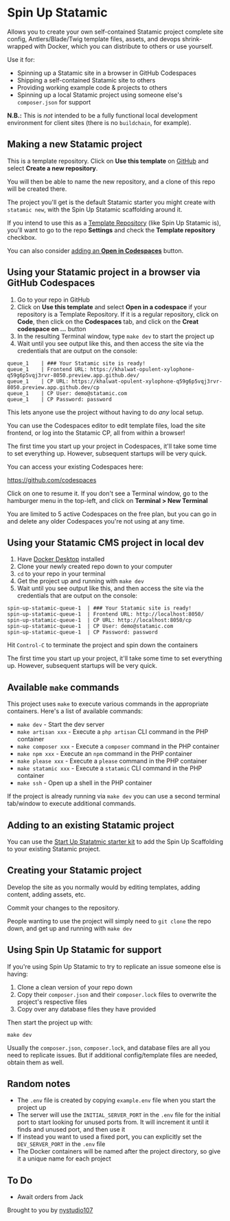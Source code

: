 # Spin Up Statamic

Allows you to create your own self-contained Statamic project complete site config, Antlers/Blade/Twig template files, assets, and devops shrink-wrapped with Docker, which you can distribute to others or use yourself.

Use it for:
- Spinning up a Statamic site in a browser in GitHub Codespaces
- Shipping a self-contained Statamic site to others
- Providing working example code & projects to others
- Spinning up a local Statamic project using someone else's `composer.json` for support

**N.B.:** This is _not_ intended to be a fully functional local development environment for client sites (there is no `buildchain`, for example).

## Making a new Statamic project

This is a template repository. Click on **Use this template** on [GitHub](https://github.com/nystudio107/spin-up-statamic) and select **Create a new repository**.

You will then be able to name the new repository, and a clone of this repo will be created there.

The project you'll get is the default Statamic starter you might create with `statamic new`, with the Spin Up Statamic scaffolding around it.

If you intend to use this as a [Template Repository](https://docs.github.com/en/repositories/creating-and-managing-repositories/creating-a-template-repository) (like Spin Up Statamic is), you'll want to go to the repo **Settings** and check the **Template repository** checkbox.

You can also consider [adding an **Open in Codespaces**](https://docs.github.com/en/codespaces/setting-up-your-project-for-codespaces/setting-up-your-repository/adding-a-codespaces-badge) button.

## Using your Statamic project in a browser via GitHub Codespaces

1. Go to your repo in GitHub
2. Click on **Use this template** and select **Open in a codespace** if your repository is a Template Repository. If it is a regular repository, click on **Code**, then click on the **Codespaces** tab, and click on the **Creat codespace on ...** button
3. In the resulting Terminal window, type `make dev` to start the project up
4. Wait until you see output like this, and then access the site via the credentials that are output on the console:

```
queue_1    | ### Your Statamic site is ready!
queue_1    | Frontend URL: https://khalwat-opulent-xylophone-q59g6p5vqj3rvr-8050.preview.app.github.dev/
queue_1    | CP URL: https://khalwat-opulent-xylophone-q59g6p5vqj3rvr-8050.preview.app.github.dev/cp
queue_1    | CP User: demo@statamic.com
queue_1    | CP Password: password
```

This lets anyone use the project without having to do _any_ local setup.

You can use the Codespaces editor to edit template files, load the site frontend, or log into the Statamic CP, all from within a browser!

The first time you start up your project in Codespaces, it'll take some time to set everything up. However, subsequent startups will be very quick.

You can access your existing Codespaces here:

https://github.com/codespaces

Click on one to resume it. If you don't see a Terminal window, go to the hamburger  menu in the top-left, and click on **Terminal > New Terminal**

You are limited to 5 active Codespaces on the free plan, but you can go in and delete any older Codespaces you're not using at any time.

## Using your Statamic CMS project in local dev

1. Have [Docker Desktop](https://www.docker.com/products/docker-desktop/) installed
2. Clone your newly created repo down to your computer
3. `cd` to your repo in your terminal
4. Get the project up and running with `make dev`
5. Wait until you see output like this, and then access the site via the credentials that are output on the console:

```
spin-up-statamic-queue-1  | ### Your Statamic site is ready!
spin-up-statamic-queue-1  | Frontend URL: http://localhost:8050/
spin-up-statamic-queue-1  | CP URL: http://localhost:8050/cp
spin-up-statamic-queue-1  | CP User: demo@statamic.com
spin-up-statamic-queue-1  | CP Password: password
```

Hit `Control-C` to terminate the project and spin down the containers

The first time you start up your project, it'll take some time to set everything up. However, subsequent startups will be very quick.

## Available `make` commands

This project uses `make` to execute various commands in the appropriate containers. Here's a list of available commands:

* `make dev` - Start the dev server
* `make artisan xxx` - Execute a `php artisan` CLI command in the PHP container
* `make composer xxx` - Execute a `composer` command in the PHP container
* `make npm xxx` - Execute an `npm` command in the PHP container
* `make please xxx` - Execute a `please` command in the PHP container
* `make statamic xxx` - Execute a `statamic` CLI command in the PHP container
* `make ssh` - Open up a shell in the PHP container

If the project is already running via `make dev` you can use a second terminal tab/window to execute additional commands.

## Adding to an existing Statamic project

You can use the [Start Up Statatmic starter kit](https://github.com/nystudio107/spin-up-statamic-starter) to add the Spin Up Scaffolding to your existing Statamic project.

## Creating your Statamic project

Develop the site as you normally would by editing templates, adding content, adding assets, etc.

Commit your changes to the repository.

People wanting to use the project will simply need to `git clone` the repo down, and get up and running with `make dev`

## Using Spin Up Statamic for support

If you're using Spin Up Statamic to try to replicate an issue someone else is having:

1. Clone a clean version of your repo down
2. Copy their `composer.json` and their `composer.lock` files to overwrite the project's respective files
3. Copy over any database files they have provided

Then start the project up with:
```
make dev
```

Usually the `composer.json`, `composer.lock`, and database files are all you need to replicate issues. But if additional config/template files are needed, obtain them as well.

## Random notes

- The `.env` file is created by copying `example.env` file when you start the project up
- The server will use the `INITIAL_SERVER_PORT` in the `.env` file for the initial port to start looking for unused ports from. It will increment it until it finds and unused port, and then use it
- If instead you want to used a fixed port, you can explicitly set the `DEV_SERVER_PORT` in the `.env` file
- The Docker containers will be named after the project directory, so give it a unique name for each project

## To Do

- Await orders from Jack

Brought to you by [nystudio107](https://nystudio107.com/)
